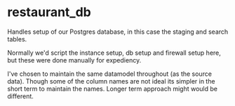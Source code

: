 # restaurant_db

Handles setup of our Postgres database, in this case the staging and search tables.

Normally we'd script the instance setup, db setup and firewall setup here, but these were done 
manually for expediency.

I've chosen to maintain the same datamodel throughout (as the source data). Though some of the column names are not ideal
its simpler in the short term to maintain the names. Longer term approach might would be different.